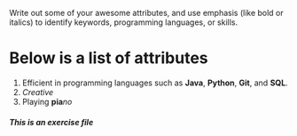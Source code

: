 Write out some of your awesome attributes, and use emphasis (like bold or italics) to identify keywords, programming languages, or skills. 
# Below is a list of attributes
1. Efficient in programming languages such as **Java**, **Python**, **Git**, and **SQL**.
2. _Creative_
3. Playing **pia**_no_
##### This is an exercise file
